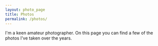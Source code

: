 ```yaml
---
layout: photo_page
title: Photos
permalink: /photos/
---
```


I'm a keen amateur photographer. On this page you can find a few of the photos
I've taken over the years.
